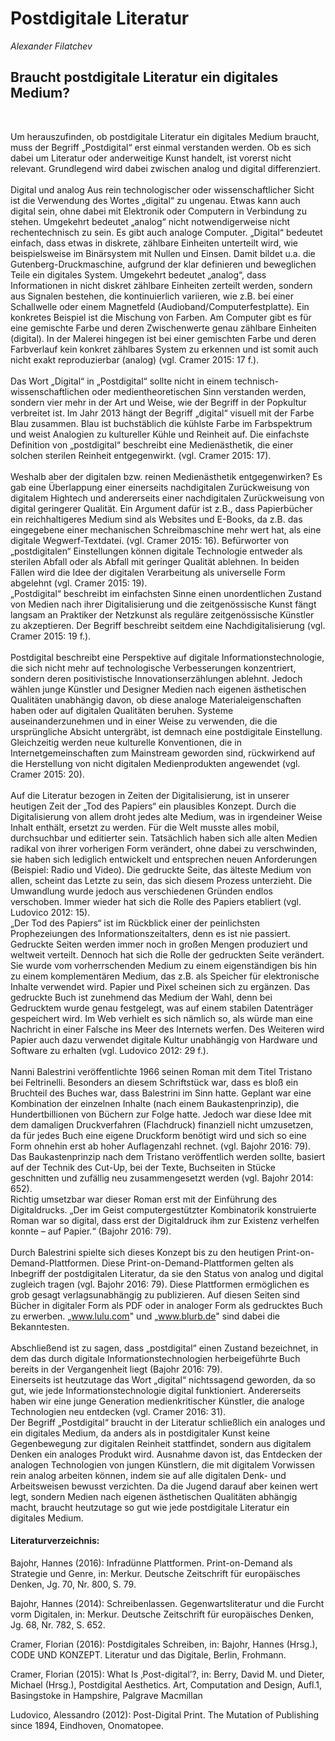 # Postdigitale Literatur
*Alexander Filatchev*

## Braucht postdigitale Literatur ein digitales Medium?
<br>

Um herauszufinden, ob postdigitale Literatur ein digitales Medium braucht, muss der Begriff „Postdigital“ erst einmal verstanden werden. Ob es sich dabei um Literatur oder anderweitige Kunst handelt, ist vorerst nicht relevant. Grundlegend wird dabei zwischen analog und digital differenziert.
<br><br>
Digital und analog
Aus rein technologischer oder wissenschaftlicher Sicht ist die Verwendung des Wortes „digital“ zu ungenau. Etwas kann auch digital sein, ohne dabei mit Elektronik oder Computern in Verbindung zu stehen. Umgekehrt bedeutet „analog“ nicht notwendigerweise nicht rechentechnisch zu sein. Es gibt auch analoge Computer. „Digital“ bedeutet einfach, dass etwas in diskrete, zählbare Einheiten unterteilt wird, wie beispielsweise im Binärsystem mit Nullen und Einsen. Damit bildet u.a. die Gutenberg-Druckmaschine, aufgrund der klar definieren und beweglichen Teile ein digitales System. Umgekehrt bedeutet „analog“, dass Informationen in nicht diskret zählbare Einheiten zerteilt werden, sondern aus Signalen bestehen, die kontinuierlich variieren, wie z.B. bei einer Schallwelle oder einem Magnetfeld (Audioband/Computerfestplatte). Ein konkretes Beispiel ist die Mischung von Farben. Am Computer gibt es für eine gemischte Farbe und deren Zwischenwerte genau zählbare Einheiten (digital). In der Malerei hingegen ist bei einer gemischten Farbe und deren Farbverlauf kein konkret zählbares System zu erkennen und ist somit auch nicht exakt reproduzierbar (analog) (vgl. Cramer 2015: 17 f.).
<br><br>
Das Wort „Digital“ in „Postdigital“ sollte nicht in einem technisch-wissenschaftlichen oder medientheoretischen Sinn verstanden werden, sondern vier mehr in der Art und Weise, wie der Begriff in der Popkultur verbreitet ist. Im Jahr 2013 hängt der Begriff „digital“ visuell mit der Farbe Blau zusammen. Blau ist buchstäblich die kühlste Farbe im Farbspektrum und weist Analogien zu kultureller Kühle und Reinheit auf. Die einfachste Definition von „postdigital“ beschreibt eine Medienästhetik, die einer solchen sterilen Reinheit entgegenwirkt. (vgl. Cramer 2015: 17).
<br><br>
Weshalb aber der digitalen bzw. reinen Medienästhetik entgegenwirken? Es gab eine Überlappung einer einerseits nachdigitalen Zurückweisung  von digitalem Hightech und andererseits einer nachdigitalen Zurückweisung von digital geringerer Qualität. Ein Argument dafür ist z.B., dass Papierbücher ein reichhaltigeres Medium sind als Websites und E-Books, da z.B. das eingegebene einer mechanischen Schreibmaschine mehr wert hat, als eine digitale Wegwerf-Textdatei. (vgl. Cramer 2015: 16). 
Befürworter von „postdigitalen“ Einstellungen können digitale Technologie entweder als sterilen Abfall oder als Abfall mit geringer Qualität ablehnen. In beiden Fällen wird die Idee der digitalen Verarbeitung als universelle Form abgelehnt (vgl. Cramer 2015: 19).<br>
„Postdigital“ beschreibt im einfachsten Sinne einen unordentlichen Zustand von Medien nach ihrer Digitalisierung und die zeitgenössische Kunst fängt langsam an Praktiker der Netzkunst als reguläre zeitgenössische Künstler zu akzeptieren. Der Begriff beschreibt seitdem eine Nachdigitalisierung (vgl. Cramer 2015: 19 f.).
<br><br>
Postdigital beschreibt eine Perspektive auf digitale Informationstechnologie, die sich nicht mehr auf technologische Verbesserungen konzentriert, sondern deren positivistische Innovationserzählungen ablehnt. Jedoch wählen junge Künstler und Designer Medien nach eigenen ästhetischen Qualitäten unabhängig davon, ob diese analoge Materialeigenschaften haben oder auf digitalen Qualitäten beruhen. Systeme auseinanderzunehmen und in einer Weise zu verwenden, die die ursprüngliche Absicht untergräbt, ist demnach eine postdigitale Einstellung. Gleichzeitig werden neue kulturelle Konventionen, die in Internetgemeinschaften zum Mainstream geworden sind, rückwirkend auf die Herstellung von nicht digitalen Medienprodukten angewendet (vgl. Cramer 2015: 20).
<br><br>
Auf die Literatur bezogen in Zeiten der Digitalisierung, ist in unserer heutigen Zeit der „Tod des Papiers“ ein plausibles Konzept. Durch die Digitalisierung von allem droht jedes alte Medium, was in irgendeiner Weise Inhalt enthält, ersetzt zu werden. Für die Welt musste alles mobil, durchsuchbar und editierter sein. Tatsächlich haben sich alle alten Medien radikal von ihrer vorherigen Form verändert, ohne dabei zu verschwinden, sie haben sich lediglich entwickelt und entsprechen neuen Anforderungen (Beispiel: Radio und Video). Die gedruckte Seite, das älteste Medium von allen, scheint das Letzte zu sein, das sich diesem Prozess unterzieht. Die Umwandlung wurde jedoch aus verschiedenen Gründen endlos verschoben. Immer wieder hat sich die Rolle des Papiers etabliert (vgl. Ludovico 2012: 15).<br>
„Der Tod des Papiers“ ist im Rückblick einer der peinlichsten Prophezeiungen des Informationszeitalters, denn es ist nie passiert. Gedruckte Seiten werden immer noch in großen Mengen produziert und weltweit verteilt. Dennoch hat sich die Rolle der gedruckten Seite verändert. Sie wurde vom vorherrschenden Medium zu einem eigenständigen bis hin zu einem komplementären Medium, das z.B. als Speicher für elektronische Inhalte verwendet wird. Papier und Pixel scheinen sich zu ergänzen. Das gedruckte Buch ist zunehmend das Medium der Wahl, denn bei Gedrucktem wurde genau festgelegt, was auf einem stabilen Datenträger gespeichert wird. Im Web verhielt es sich nämlich so, als würde man eine Nachricht in einer Falsche ins Meer des Internets werfen. Des Weiteren wird Papier auch dazu verwendet digitale Kultur unabhängig von Hardware und Software zu erhalten (vgl. Ludovico 2012: 29 f.).
<br><br>
Nanni Balestrini veröffentlichte 1966 seinen Roman mit dem Titel Tristano bei Feltrinelli. Besonders an diesem Schriftstück war, dass es bloß ein Bruchteil des Buches war, dass Balestrini im Sinn hatte. Geplant war eine Kombination der einzelnen Inhalte (nach einem Baukastenprinzip), die Hundertbillionen von Büchern zur Folge hatte. Jedoch war diese Idee mit dem damaligen Druckverfahren (Flachdruck) finanziell nicht umzusetzen, da für jedes Buch eine eigene Druckform benötigt wird und sich so eine Form ohnehin erst ab hoher Auflagenzahl rechnet. (vgl. Bajohr 2016: 79).<br>
Das Baukastenprinzip nach dem Tristano veröffentlich werden sollte, basiert auf der Technik des Cut-Up, bei der Texte, Buchseiten in Stücke geschnitten und zufällig neu zusammengesetzt werden (vgl. Bajohr 2014: 652).<br>
Richtig umsetzbar war dieser Roman erst mit der Einführung des Digitaldrucks. „Der im Geist computergestützter Kombinatorik konstruierte Roman war so digital, dass erst der Digitaldruck ihm zur Existenz verhelfen konnte – auf Papier.“ (Bajohr 2016: 79). 
<br><br>
Durch Balestrini spielte sich dieses Konzept bis zu den heutigen Print-on-Demand-Plattformen. Diese Print-on-Demand-Plattformen gelten als Inbegriff der postdigitalen Literatur, da sie den Status von analog und digital zugleich tragen (vgl. Bajohr 2016: 79). Diese Plattformen ermöglichen es grob gesagt verlagsunabhängig zu publizieren. Auf diesen Seiten sind Bücher in digitaler Form als PDF oder in analoger Form als gedrucktes Buch zu erwerben. „www.lulu.com" und „www.blurb.de" sind dabei die Bekanntesten.
<br><br>
Abschließend ist zu sagen, dass „postdigital“ einen Zustand bezeichnet, in dem das durch digitale Informationstechnologien herbeigeführte Buch bereits in der Vergangenheit liegt (Bajohr 2016: 79).<br>
Einerseits ist heutzutage das Wort „digital“ nichtssagend geworden, da so gut, wie jede Informationstechnologie digital funktioniert. Andererseits haben wir eine junge Generation medienkritischer Künstler, die analoge Technologien neu entdecken (vgl. Cramer 2016: 31).
<br>
Der Begriff „Postdigital“ braucht in der Literatur schließlich ein analoges und ein digitales Medium, da anders als in postdigitaler Kunst keine Gegenbewegung zur digitalen Reinheit stattfindet, sondern aus digitalem Denken ein analoges Produkt wird. Ausnahme davon ist, das Entdecken der analogen Technologien von jungen Künstlern, die mit digitalem Vorwissen rein analog arbeiten können, indem sie auf alle digitalen Denk- und Arbeitsweisen bewusst verzichten. Da die Jugend darauf aber keinen wert legt, sondern Medien nach eigenen ästhetischen Qualitäten abhängig macht, braucht heutzutage so gut wie jede postdigitale Literatur ein digitales Medium.






#### Literaturverzeichnis:

Bajohr, Hannes (2016): Infradünne Plattformen. Print-on-Demand als Strategie und Genre, in: Merkur. Deutsche Zeitschrift für europäisches Denken, Jg. 70, Nr. 800, S. 79.

Bajohr, Hannes (2014): Schreibenlassen. Gegenwartsliteratur und die Furcht vorm Digitalen, in: Merkur. Deutsche Zeitschrift für europäisches Denken, Jg. 68, Nr. 782, S. 652.

Cramer, Florian (2016): Postdigitales Schreiben, in: Bajohr, Hannes (Hrsg.), CODE UND KONZEPT. Literatur und das Digitale, Berlin, Frohmann.

Cramer, Florian (2015): What Is ‚Post-digital’?, in: Berry, David M. und Dieter, Michael (Hrsg.), Postdigital Aesthetics. Art, Computation and Design, Aufl.1, Basingstoke in Hampshire, Palgrave Macmillan

Ludovico, Alessandro (2012): Post-Digital Print. The Mutation of Publishing since 1894, Eindhoven, Onomatopee.






